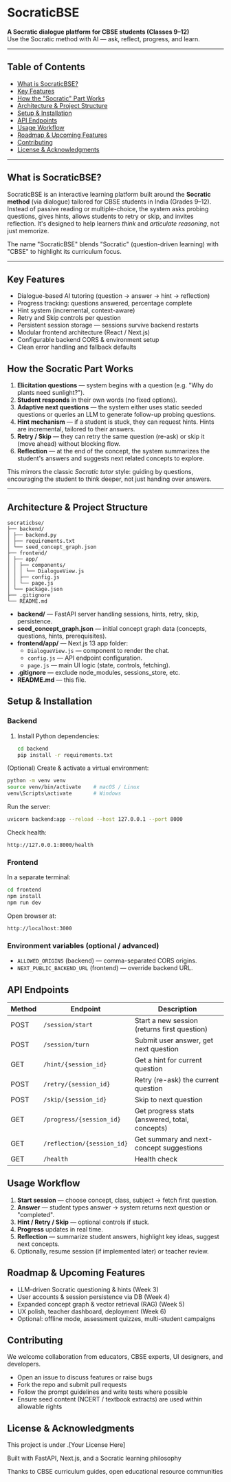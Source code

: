 # SocraticBSE

**A Socratic dialogue platform for CBSE students (Classes 9–12)**  
Use the Socratic method with AI — ask, reflect, progress, and learn.

---

## Table of Contents

- [What is SocraticBSE?](#what-is-socraticbse)  
- [Key Features](#key-features)  
- [How the "Socratic" Part Works](#how-the-socratic-part-works)  
- [Architecture & Project Structure](#architecture--project-structure)  
- [Setup & Installation](#setup--installation)  
- [API Endpoints](#api-endpoints)  
- [Usage Workflow](#usage-workflow)  
- [Roadmap & Upcoming Features](#roadmap--upcoming-features)  
- [Contributing](#contributing)  
- [License & Acknowledgments](#license--acknowledgments)  

---

## What is SocraticBSE?

SocraticBSE is an interactive learning platform built around the **Socratic method** (via dialogue) tailored for CBSE students in India (Grades 9–12). Instead of passive reading or multiple-choice, the system asks probing questions, gives hints, allows students to retry or skip, and invites reflection. It's designed to help learners *think* and *articulate reasoning*, not just memorize.

The name "SocraticBSE" blends "Socratic" (question-driven learning) with "CBSE" to highlight its curriculum focus.

---

## Key Features

- Dialogue-based AI tutoring (question → answer → hint → reflection)  
- Progress tracking: questions answered, percentage complete  
- Hint system (incremental, context-aware)  
- Retry and Skip controls per question  
- Persistent session storage — sessions survive backend restarts  
- Modular frontend architecture (React / Next.js)  
- Configurable backend CORS & environment setup  
- Clean error handling and fallback defaults

## How the Socratic Part Works

1. **Elicitation questions** — system begins with a question (e.g. "Why do plants need sunlight?").  
2. **Student responds** in their own words (no fixed options).  
3. **Adaptive next questions** — the system either uses static seeded questions or queries an LLM to generate follow-up probing questions.  
4. **Hint mechanism** — if a student is stuck, they can request hints. Hints are incremental, tailored to their answers.  
5. **Retry / Skip** — they can retry the same question (re-ask) or skip it (move ahead) without blocking flow.  
6. **Reflection** — at the end of the concept, the system summarizes the student's answers and suggests next related concepts to explore.  

This mirrors the classic *Socratic tutor* style: guiding by questions, encouraging the student to think deeper, not just handing over answers.

---

## Architecture & Project Structure

```
socraticbse/
├── backend/
│ ├── backend.py
│ ├── requirements.txt
│ └── seed_concept_graph.json
├── frontend/
│ ├── app/
│ │ ├── components/
│ │ │ └── DialogueView.js
│ │ ├── config.js
│ │ └── page.js
│ └── package.json
├── .gitignore
└── README.md
```

- **backend/** — FastAPI server handling sessions, hints, retry, skip, persistence.  
- **seed_concept_graph.json** — initial concept graph data (concepts, questions, hints, prerequisites).  
- **frontend/app/** — Next.js 13 app folder:
  - `DialogueView.js` — component to render the chat.  
  - `config.js` — API endpoint configuration.  
  - `page.js` — main UI logic (state, controls, fetching).  
- **.gitignore** — exclude node_modules, sessions_store, etc.  
- **README.md** — this file.

## Setup & Installation

### Backend

1. Install Python dependencies:
   ```bash
   cd backend
   pip install -r requirements.txt
   ```

(Optional) Create & activate a virtual environment:
```bash
python -m venv venv
source venv/bin/activate    # macOS / Linux
venv\Scripts\activate       # Windows
```

Run the server:
```bash
uvicorn backend:app --reload --host 127.0.0.1 --port 8000
```

Check health:
```
http://127.0.0.1:8000/health
```

### Frontend

In a separate terminal:
```bash
cd frontend
npm install
npm run dev
```

Open browser at:
```
http://localhost:3000
```

### Environment variables (optional / advanced)

- `ALLOWED_ORIGINS` (backend) — comma-separated CORS origins.
- `NEXT_PUBLIC_BACKEND_URL` (frontend) — override backend URL.

## API Endpoints

| Method | Endpoint | Description |
|--------|----------|-------------|
| POST | `/session/start` | Start a new session (returns first question) |
| POST | `/session/turn` | Submit user answer, get next question |
| GET | `/hint/{session_id}` | Get a hint for current question |
| POST | `/retry/{session_id}` | Retry (re-ask) the current question |
| POST | `/skip/{session_id}` | Skip to next question |
| GET | `/progress/{session_id}` | Get progress stats (answered, total, concepts) |
| GET | `/reflection/{session_id}` | Get summary and next-concept suggestions |
| GET | `/health` | Health check |

## Usage Workflow

1. **Start session** — choose concept, class, subject → fetch first question.
2. **Answer** — student types answer → system returns next question or "completed".
3. **Hint / Retry / Skip** — optional controls if stuck.
4. **Progress** updates in real time.
5. **Reflection** — summarize student answers, highlight key ideas, suggest next concepts.
6. Optionally, resume session (if implemented later) or teacher review.

## Roadmap & Upcoming Features

- LLM-driven Socratic questioning & hints (Week 3)
- User accounts & session persistence via DB (Week 4)
- Expanded concept graph & vector retrieval (RAG) (Week 5)
- UX polish, teacher dashboard, deployment (Week 6)
- Optional: offline mode, assessment quizzes, multi-student campaigns

## Contributing

We welcome collaboration from educators, CBSE experts, UI designers, and developers.

- Open an issue to discuss features or raise bugs
- Fork the repo and submit pull requests
- Follow the prompt guidelines and write tests where possible
- Ensure seed content (NCERT / textbook extracts) are used within allowable rights

## License & Acknowledgments

This project is under .[Your License Here]

Built with FastAPI, Next.js, and a Socratic learning philosophy

Thanks to CBSE curriculum guides, open educational resource communities